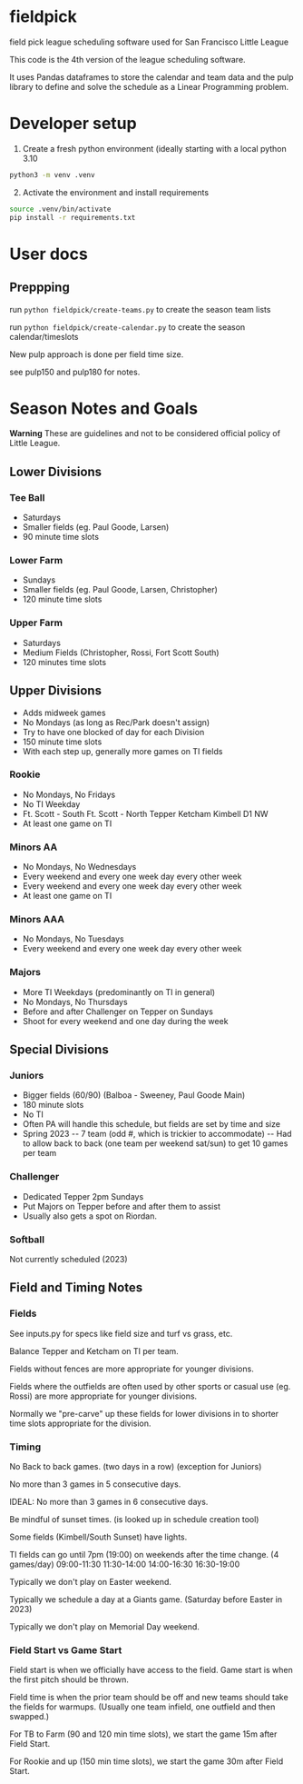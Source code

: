 # fieldpick

field pick league scheduling software used for San Francisco Little League

This code is the 4th version of the league scheduling software. 

It uses Pandas dataframes to store the calendar and team data and the pulp library to define and solve the schedule as a Linear Programming problem.




# Developer setup

1. Create a fresh python environment (ideally starting with a local python 3.10
```bash
python3 -m venv .venv
```

 2. Activate the environment and install requirements

```bash
source .venv/bin/activate
pip install -r requirements.txt
```
# User docs



## Preppping

run 
`python fieldpick/create-teams.py` 
to create the season team lists

run 
`python fieldpick/create-calendar.py` 
to create the season calendar/timeslots


New pulp approach is done per field time size.

see pulp150 and pulp180 for notes.


# Season Notes and Goals

**Warning** 
These are guidelines and not to be considered official policy of Little League.


## Lower Divisions

### Tee Ball
- Saturdays
- Smaller fields (eg. Paul Goode, Larsen)
- 90 minute time slots

### Lower Farm
- Sundays
- Smaller fields (eg. Paul Goode, Larsen, Christopher)
- 120 minute time slots

###  Upper Farm
- Saturdays
- Medium Fields (Christopher, Rossi, Fort Scott South)
- 120 minutes time slots


## Upper Divisions
- Adds midweek games
- No Mondays (as long as Rec/Park doesn't assign)
- Try to have one blocked of day for each Division
- 150 minute time slots
- With each step up, generally more games on TI fields

### Rookie
- No Mondays, No Fridays
- No TI Weekday
- Ft. Scott - South	Ft. Scott - North	Tepper	Ketcham	Kimbell D1 NW
- At least one game on TI

### Minors AA
- No Mondays, No Wednesdays
- Every weekend and every one week day every other week
- Every weekend and every one week day every other week
- At least one game on TI


### Minors AAA
- No Mondays, No Tuesdays
- Every weekend and every one week day every other week

### Majors
- More TI Weekdays (predominantly on TI in general)
- No Mondays, No Thursdays
- Before and after Challenger on Tepper on Sundays
- Shoot for every weekend and one day during the week

## Special Divisions

### Juniors
- Bigger fields (60/90) (Balboa - Sweeney, Paul Goode Main)
- 180 minute slots
- No TI
- Often PA will handle this schedule, but fields are set by time and size
- Spring 2023
-- 7 team (odd #, which is trickier to accommodate)
-- Had to allow back to back (one team per weekend sat/sun) to get 10 games per team


### Challenger
- Dedicated Tepper 2pm Sundays
- Put Majors on Tepper before and after them to assist
- Usually also gets a spot on Riordan.


### Softball
Not currently scheduled (2023)


## Field and Timing Notes


### Fields 

See inputs.py for specs like field size and turf vs grass, etc.

Balance Tepper and Ketcham on TI per team. 

Fields without fences are more appropriate for younger divisions.

Fields where the outfields are often used by other sports or casual use (eg. Rossi) are more appropriate for younger divisions.

Normally we "pre-carve" up these fields for lower divisions in to shorter time slots appropriate for the division.

### Timing

No Back to back games. (two days in a row) (exception for Juniors)

No more than 3 games in 5 consecutive days.

IDEAL: No more than 3 games in 6 consecutive days.

Be mindful of sunset times. (is looked up in schedule creation tool)

Some fields (Kimbell/South Sunset) have lights.

TI fields can go until 7pm (19:00) on weekends after the time change.
(4 games/day)
09:00-11:30
11:30-14:00
14:00-16:30
16:30-19:00

Typically we don't play on Easter weekend.

Typically we schedule a day at a Giants game. (Saturday before Easter in 2023)

Typically we don't play on Memorial Day weekend.


### Field Start vs Game Start

Field start is when we officially have access to the field.
Game start is when the first pitch should be thrown.

Field time is when the prior team should be off and new teams should take the fields for warmups. (Usually one team infield, one outfield and then swapped.)

For TB to Farm (90 and 120 min time slots), we start the game 15m after Field Start.

For Rookie and up (150 min time slots), we start the game 30m after Field Start.

